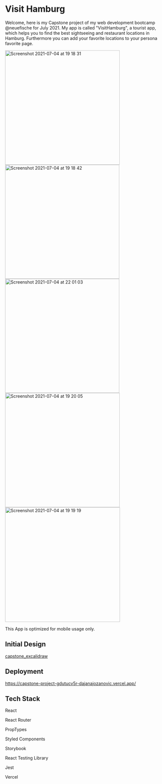 # Visit Hamburg

Welcome, here is my Capstone project of my web development bootcamp @neuefische for July 2021. My app is called "VisitHamburg", a tourist app, which helps you to find the best sightseeing and restaurant locations in Hamburg. Furthermore you can add your favorite locations to your persona favorite page.

<img width="373" alt="Screenshot 2021-07-04 at 19 18 31" src="https://user-images.githubusercontent.com/82399097/124393888-faa63d00-dcfc-11eb-9e6a-f3d09aaaa94d.png">

<img width="372" alt="Screenshot 2021-07-04 at 19 18 42" src="https://user-images.githubusercontent.com/82399097/124393887-fa0da680-dcfc-11eb-99a3-2cd241f333ca.png">

<img width="372" alt="Screenshot 2021-07-04 at 22 01 03" src="https://user-images.githubusercontent.com/82399097/124397977-90e55d80-dd13-11eb-9dee-71e043ee9704.png">

<img width="373" alt="Screenshot 2021-07-04 at 19 20 05" src="https://user-images.githubusercontent.com/82399097/124393884-f8dc7980-dcfc-11eb-8f9f-af3c3ebff9aa.png">

<img width="374" alt="Screenshot 2021-07-04 at 19 19 19" src="https://user-images.githubusercontent.com/82399097/124393885-f9751000-dcfc-11eb-82d0-8ec39388ffca.png">


This App is optimized for mobile usage only.


## Initial Design
[capstone_excalidraw](https://user-images.githubusercontent.com/82399097/124394259-07c42b80-dcff-11eb-89cd-66bb7064e432.png)


## Deployment

https://capstone-project-gdutucv5r-dajanajozanovic.vercel.app/

## Tech Stack

React

React Router

PropTypes

Styled Components

Storybook

React Testing Library

Jest

Vercel
    
    
